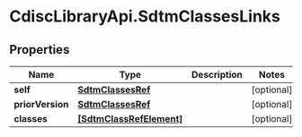 # CdiscLibraryApi.SdtmClassesLinks

## Properties

Name | Type | Description | Notes
------------ | ------------- | ------------- | -------------
**self** | [**SdtmClassesRef**](SdtmClassesRef.md) |  | [optional] 
**priorVersion** | [**SdtmClassesRef**](SdtmClassesRef.md) |  | [optional] 
**classes** | [**[SdtmClassRefElement]**](SdtmClassRefElement.md) |  | [optional] 


